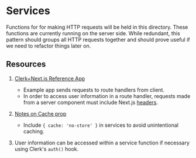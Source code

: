 # Services

Functions for for making HTTP requests will be held in this directory. These functions are currently running on the server side. While redundant, this pattern should groups all HTTP requests together and should prove useful if we need to refactor things later on. 

## Resources

1. [Clerk+Next.js Reference App](https://github.com/clerkinc/clerk-next-app-router-starter)
    - Example app sends requests to route handlers from client.
    - In order to access user information in a route handler, requests made from a server component must include Next.js [headers](https://nextjs.org/docs/app/api-reference/functions/headers).

2. [Notes on Cache prop](https://nextjs.org/docs/app/building-your-application/data-fetching/fetching#dynamic-data-fetching)
    - Include  `{ cache: 'no-store' }` in services to avoid unintentional caching.

3. User information can be accessed within a service function if necessary using Clerk's `auth()` hook.